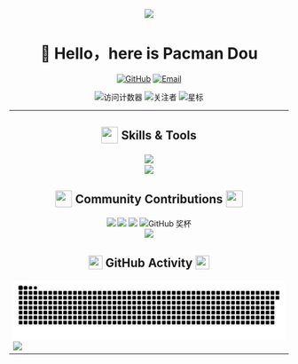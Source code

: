 <div align="center">

  <img src="https://capsule-render.vercel.app/api?type=waving&color=0:1D7ED3,100:60A5FA&height=250&section=header&text=Pacman-Dou&fontSize=90&fontAlignY=35&animation=fadeIn&fontColor=white" />

# 👋 Hello，here is Pacman Dou

  <p align="center">
    <p align="center">
      <a href="https://github.com/pacmandoh"><img src="https://img.shields.io/badge/GitHub-100000?style=for-the-badge&logo=github&logoColor=white" alt="GitHub"/></a>
      <a href="mailto:pacmandoh@outlook.com"><img src="https://img.shields.io/badge/Email-D14836?style=for-the-badge&logo=gmail&logoColor=white" alt="Email"/></a>
    </p>
  </p>

  <p>
    <img src="https://komarev.com/ghpvc/?username=pacmandoh&style=for-the-badge&color=blueviolet" alt="访问计数器" />
    <img src="https://img.shields.io/github/followers/pacmandoh?style=for-the-badge&color=FF5F6D&labelColor=141321" alt="关注者" />
    <img src="https://img.shields.io/github/stars/pacmandoh?style=for-the-badge&color=FFC371&labelColor=141321" alt="星标" />
  </p>
</div>

<table border="0" cellspacing="0" cellpadding="0" width="100%">
<tr>
<td width="34%" valign="top">

<h2 align="center">
  <img src="https://media2.giphy.com/media/QssGEmpkyEOhBCb7e1/giphy.gif?cid=ecf05e47a0n3gi1bfqntqmob8g9aid1oyj2wr3ds3mg700bl&rid=giphy.gif" width="30px" height="30px" style="vertical-align: middle; position: relative; top: -2px;"/>
  Skills & Tools
</h2>

<div align="center">
  <img src="https://skillicons.dev/icons?i=python,cpp,c,vue,nuxt,mysql,r,mongodb,linux,idea,html,css,js,ts,git,vscode,latex,docker&perline=9" />
</div>

<div align="center">
  <img src="https://capsule-render.vercel.app/api?type=soft&color=gradient&customColorList=12&height=3" width="100%" />
</div>

<h2 align="center">
  <img src="https://media.giphy.com/media/iY8CRBdQXODJSCERIr/giphy.gif" width="30px" height="30px" style="vertical-align: middle; position: relative; top: -2px;"/>
  Community Contributions
  <img src="https://media.giphy.com/media/iY8CRBdQXODJSCERIr/giphy.gif" width="30px" height="30px" style="vertical-align: middle; position: relative; top: -2px;"/>
</h2>
  
<div align="center">
  <img src="https://github-profile-summary-cards.vercel.app/api/cards/stats?username=pacmandoh&theme=radical" width="30%" />
  <img src="https://github-profile-summary-cards.vercel.app/api/cards/repos-per-language?username=pacmandoh&theme=radical" width="30%" />
  <img src="https://github-profile-summary-cards.vercel.app/api/cards/most-commit-language?username=pacmandoh&theme=radical" width="30%" />
  <img src="https://github-profile-trophy.vercel.app/?username=pacmandoh&theme=radical&no-frame=true&row=1&column=7" width="100%" alt="GitHub 奖杯" />
</div>

<div align="center">
  <img src="https://capsule-render.vercel.app/api?type=soft&color=gradient&customColorList=12&height=3" width="100%" />
</div>

<h2 align="center">
  <img src="https://i.imgur.com/dBaSKWF.gif" height="25px" width="25px" style="vertical-align: middle; position: relative; top: -2px;"/>
  GitHub Activity
  <img src="https://i.imgur.com/dBaSKWF.gif" height="25px" width="25px" style="vertical-align: middle; position: relative; top: -2px;"/>
</h2>

<div align="center">
  <picture>
    <source media="(prefers-color-scheme: dark)" srcset="https://raw.githubusercontent.com/pacmandoh/pacmandoh/output/github-snake-dark.svg">
    <source media="(prefers-color-scheme: light)" srcset="https://raw.githubusercontent.com/pacmandoh/pacmandoh/output/github-snake.svg">
    <img alt="github contribution grid snake animation" src="https://raw.githubusercontent.com/pacmandoh/pacmandoh/output/github-snake.svg" width="100%">
  </picture>
</div>

<img src="https://capsule-render.vercel.app/api?type=waving&color=0:1D7ED3,100:60A5FA&height=120&section=footer&animation=twinkling&fontAlignY=80" width="100%"/>
